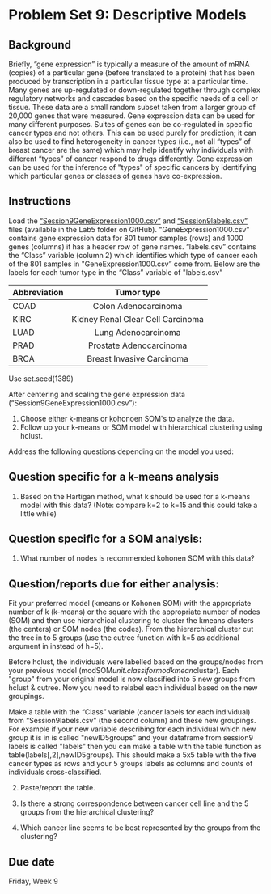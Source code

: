# Problem Set 9: Descriptive Models

## Background

Briefly, “gene expression” is typically a measure of the amount of mRNA (copies) of a particular gene (before translated to a protein) that has been produced by transcription in a particular tissue type at a particular time.  Many genes are up-regulated or down-regulated together through complex regulatory networks and cascades based on the specific needs of a cell or tissue.  These data are a small random subset taken from a larger group of 20,000 genes that were measured.  Gene expression data can be used for many different purposes.  Suites of genes can be co-regulated in specific cancer types and not others. This can be used purely for prediction; it can also be used to find heterogeneity in cancer types (i.e., not all “types” of breast cancer are the same) which may help identify why individuals with different “types” of cancer respond to drugs differently. Gene expression can be used for the inference of "types" of specific cancers by identifying which particular genes or classes of genes have co-expression.  

## Instructions

Load the [“Session9GeneExpression1000.csv”](https://github.com/gwcbi/ResearchAnalyticsLabs/raw/master/Labs/Lab5/Session9GeneExpression1000.csv) and [“Session9labels.csv”](https://github.com/gwcbi/ResearchAnalyticsLabs/raw/master/Labs/Lab5/Session9labels.csv) files (available in the Lab5 folder on GitHub). "GeneExpression1000.csv” contains gene expression data for 801 tumor samples (rows) and 1000 genes (columns) it has a header row of gene names. “labels.csv” contains the “Class” variable (column 2) which identifies which type of cancer each of the 801 samples in "GeneExpression1000.csv” come from. Below are the labels for each tumor type in the “Class” variable of "labels.csv"

|  Abbreviation | Tumor type |
| :------------ | :--------------: |
| COAD | Colon Adenocarcinoma |
| KIRC | Kidney Renal Clear Cell Carcinoma |
| LUAD | Lung Adenocarcinoma |
| PRAD | Prostate Adenocarcinoma |
| BRCA | Breast Invasive Carcinoma |

Use set.seed(1389)

After centering and scaling the gene expression data (“Session9GeneExpression1000.csv”): 

1. Choose either k-means or kohonoen SOM's to analyze the data.
2. Follow up your k-means or SOM model with hierarchical clustering using hclust.


Address the following questions depending on the model you used:

## Question specific for a k-means analysis
1. Based on the Hartigan method, what k should be used for a k-means model with this data? (Note: compare k=2 to k=15 and this could take a little while)

## Question specific for a SOM analysis:
1. What number of nodes is recommended kohonen SOM with this data?

## Question/reports due for either analysis:

Fit your preferred model (kmeans or Kohonen SOM) with the appropriate number of k (k-means) or the square with the appropriate number of nodes (SOM) and then use hierarchical clustering to cluster the kmeans clusters (the centers) or SOM nodes (the codes). From the hierarchical cluster cut the tree in to 5 groups (use the cutree function with k=5 as additional argument in instead of h=5). 

Before hclust, the individuals were labelled based on the groups/nodes from your previous model (modSOM$unit.classif or modkmean$cluster).  Each "group" from your original model is now classified into 5 new groups from hclust & cutree.  Now you need to relabel each individual based on the new groupings.

Make a table with the “Class” variable (cancer labels for each individual) from “Session9labels.csv” (the second column) and these new groupings.  For example if your new variable describing for each individual which new group it is in is called "newID5groups" and your dataframe from session9 labels is called "labels" then you can make a table with the table function as table(labels[,2],newID5groups). This should make a 5x5 table with the five cancer types as rows and your 5 groups labels as columns and counts of individuals cross-classified.

2. Paste/report the table.

3. Is there a strong correspondence between cancer cell line and the 5 groups from the hierarchical clustering?

4. Which cancer line seems to be best represented by the groups from the clustering?

## Due date

Friday, Week 9

